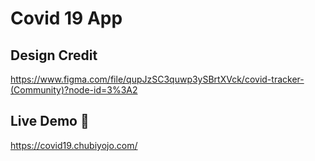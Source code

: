 # Covid 19 App

## Design Credit
https://www.figma.com/file/qupJzSC3quwp3ySBrtXVck/covid-tracker-(Community)?node-id=3%3A2

## Live Demo 🔗

https://covid19.chubiyojo.com/
